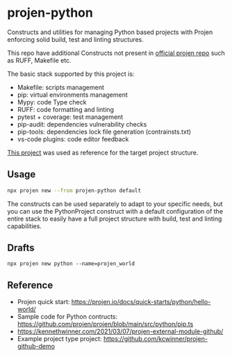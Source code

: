 # projen-python

Constructs and utilities for managing Python based projects with Projen enforcing solid build, test and linting structures.

This repo have additional Constructs not present in [official projen repo](https://github.com/projen/projen) such as RUFF, Makefile etc.

The basic stack supported by this project is:
- Makefile: scripts management
- pip: virtual environments management
- Mypy: code Type check
- RUFF: code formatting and linting
- pytest + coverage: test management
- pip-audit: dependencies vulnerability checks
- pip-tools: dependencies lock file generation (contrainsts.txt)
- vs-code plugins: code editor feedback

[This project](https://github.com/flaviostutz/monorepo-template/tree/main/shared/python/hello_world) was used as reference for the target project structure.

## Usage

```sh
npx projen new --from projen-python default
```

The constructs can be used separately to adapt to your specific needs, but you can use the PythonProject construct with a default configuration of the entire stack to easily have a full project structure with build, test and linting capabilities.


## Drafts

`npx projen new python --name=projen_world`

## Reference

- Projen quick start: https://projen.io/docs/quick-starts/python/hello-world/
- Sample code for Python contructs: https://github.com/projen/projen/blob/main/src/python/pip.ts
- https://kennethwinner.com/2021/03/07/projen-external-module-github/
- Example project type project: https://github.com/kcwinner/projen-github-demo
